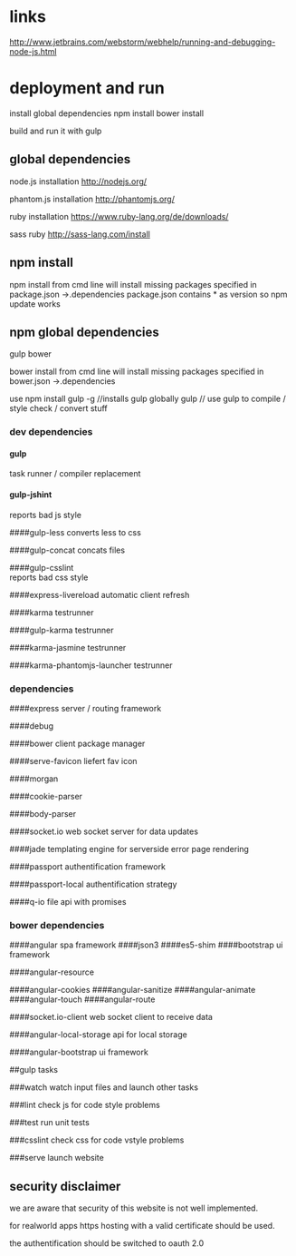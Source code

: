 # links

http://www.jetbrains.com/webstorm/webhelp/running-and-debugging-node-js.html

# deployment and run

install global dependencies
npm install
bower install

build and run it with 
gulp

## global dependencies

node.js installation
http://nodejs.org/

phantom.js installation
http://phantomjs.org/

ruby installation 
https://www.ruby-lang.org/de/downloads/

sass ruby
http://sass-lang.com/install

## npm install

npm install from cmd line will install missing packages specified in package.json ->.dependencies
package.json contains * as version so npm update works

## npm global dependencies

gulp
bower

bower install from cmd line will install missing packages specified in bower.json ->.dependencies

use 
npm install gulp -g //installs gulp globally
gulp                // use gulp to compile / style check / convert stuff

### dev dependencies

#### gulp
task runner / compiler replacement

#### gulp-jshint
reports bad js style

####gulp-less
converts less to css

####gulp-concat
concats files

####gulp-csslint    
reports bad css style

####express-livereload
automatic client refresh
 
####karma
testrunner

####gulp-karma
testrunner

####karma-jasmine
testrunner

####karma-phantomjs-launcher
testrunner

### dependencies

####express
server / routing framework

####debug


####bower
client package manager

####serve-favicon
liefert fav icon


####morgan

####cookie-parser

####body-parser

####socket.io
web socket server for data updates

####jade
templating engine for serverside error page rendering

####passport
authentification framework

####passport-local
authentification strategy

####q-io
file api with promises

### bower dependencies

####angular
spa framework
####json3
####es5-shim
####bootstrap
ui framework

####angular-resource

####angular-cookies
####angular-sanitize
####angular-animate
####angular-touch
####angular-route

####socket.io-client
web socket client to receive data

####angular-local-storage
api for local storage

####angular-bootstrap
ui framework

##gulp tasks

###watch
watch input files and launch other tasks

###lint
check js for code style problems

###test
run unit tests

###csslint
check css for code vstyle problems

###serve
launch website

## security disclaimer

we are aware that security of this website is not well implemented. 

for realworld apps https hosting with a valid certificate should be used.

the authentification should be switched to oauth 2.0 
 
 